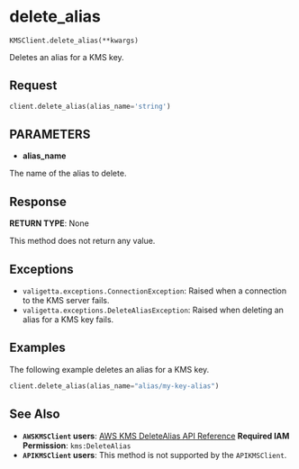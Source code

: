 # delete_alias

`KMSClient.delete_alias(**kwargs)`

Deletes an alias for a KMS key.

## Request

```python
client.delete_alias(alias_name='string')
```

## PARAMETERS

- **alias_name**

The name of the alias to delete.

## Response

**RETURN TYPE**: None

This method does not return any value.

## Exceptions

- `valigetta.exceptions.ConnectionException`: Raised when a connection to the KMS server fails.
- `valigetta.exceptions.DeleteAliasException`: Raised when deleting an alias for a KMS key fails.

## Examples

The following example deletes an alias for a KMS key.

```python
client.delete_alias(alias_name="alias/my-key-alias")
```

## See Also

- **`AWSKMSClient` users**:
  [AWS KMS DeleteAlias API Reference](https://docs.aws.amazon.com/kms/latest/APIReference/API_DeleteAlias.html)
  **Required IAM Permission**: `kms:DeleteAlias`
- **`APIKMSClient` users**:
  This method is not supported by the `APIKMSClient`.
